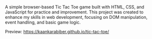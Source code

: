 A simple browser-based Tic Tac Toe game built with HTML, CSS, and JavaScript for practice and improvement. This project was created to enhance my skills in web development, focusing on DOM manipulation, event handling, and basic game logic.

Preview: https://kaankarabiber.github.io/tic-tac-toe/
